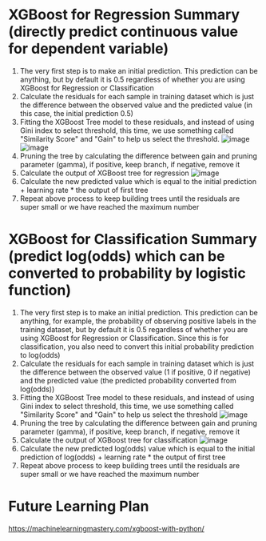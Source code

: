 # XGBoost for Regression Summary (directly predict continuous value for dependent variable)

1. The very first step is to make an initial prediction. This prediction can be anything, but by default it is 0.5 regardless of whether you are using XGBoost for Regression or Classification
2. Calculate the residuals for each sample in training dataset which is just the difference between the observed value and the predicted value (in this case, the initial prediction 0.5)
3. Fitting the XGBoost Tree model to these residuals, and instead of using Gini index to select threshold, this time, we use something called "Similarity Score" and "Gain" to help us select the threshold.
![image](https://user-images.githubusercontent.com/60442877/196044677-fa221198-b97b-471e-9467-76a3851cb117.png)
![image](https://user-images.githubusercontent.com/60442877/196045937-5633a8e1-46cb-4a67-a677-a7f287c02a53.png)
4. Pruning the tree by calculating the difference between gain and pruning parameter (gamma), if positive, keep branch, if negative, remove it
5. Calculate the output of XGBoost tree for regression
![image](https://user-images.githubusercontent.com/60442877/196046257-83a4ee0d-f54f-4c4a-84b0-27f1c23fe03f.png)
6. Calculate the new predicted value which is equal to the initial prediction + learning rate * the output of first tree
7. Repeat above process to keep building trees until the residuals are super small or we have reached the maximum number

# XGBoost for Classification Summary (predict log(odds) which can be converted to probability by logistic function)

1. The very first step is to make an initial prediction. This prediction can be anything, for example, the probability of observing positive labels in the training dataset, but by default it is 0.5 regardless of whether you are using XGBoost for Regression or Classification. Since this is for classification, you also need to convert this initial probability prediction to log(odds)
2. Calculate the residuals for each sample in training dataset which is just the difference between the observed value (1 if positive, 0 if negative) and the predicted value (the predicted probability converted from log(odds))
3. Fitting the XGBoost Tree model to these residuals, and instead of using Gini index to select threshold, this time, we use something called "Similarity Score" and "Gain" to help us select the threshold
![image](https://user-images.githubusercontent.com/60442877/196326643-3e3b4b82-af68-4448-8b5c-7e7390ade7b6.png)
4. Pruning the tree by calculating the difference between gain and pruning parameter (gamma), if positive, keep branch, if negative, remove it
5. Calculate the output of XGBoost tree for classification
![image](https://user-images.githubusercontent.com/60442877/196327045-8cb89f38-0123-403f-8cc4-388d890eab6d.png)
6. Calculate the new predicted log(odds) value which is equal to the initial prediction of log(odds) + learning rate * the output of first tree
7. Repeat above process to keep building trees until the residuals are super small or we have reached the maximum number

# Future Learning Plan

https://machinelearningmastery.com/xgboost-with-python/

